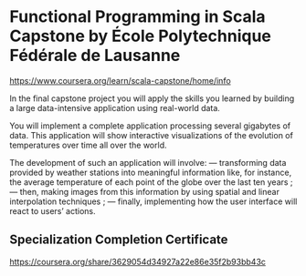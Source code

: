 # Functional Programming in Scala Capstone by École Polytechnique Fédérale de Lausanne

https://www.coursera.org/learn/scala-capstone/home/info

In the final capstone project you will apply the skills you learned by building a large data-intensive application using real-world data.

You will implement a complete application processing several gigabytes of data. This application will show interactive visualizations of the evolution of temperatures over time all over the world.

The development of such an application will involve:
 — transforming data provided by weather stations into meaningful information like, for instance, the average temperature of each point of the globe over the last ten years ;
 — then, making images from this information by using spatial and linear interpolation techniques ;
 — finally, implementing how the user interface will react to users’ actions.

## Specialization Completion Certificate
https://coursera.org/share/3629054d34927a22e86e35f2b93bb43c
